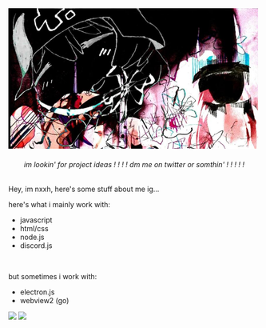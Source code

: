 <img src="./assets/jpg.jpg" alt="banner" width="500">
<div align="center"><h6>im lookin' for project ideas ! ! ! ! dm me on twitter or somthin' ! ! ! ! !</h6></div>

Hey, im nxxh, here's some stuff about me ig... <!-- oh yea and you should maybe like look at [this](https://github.com/nxxh447/) or something... -->

here's what i mainly work with:
- javascript
- html/css
- node.js
- discord.js

<br>

but sometimes i work with:
- electron.js
- webview2 (go)


[![](https://github-readme-stats.vercel.app/api/top-langs/?username=nxxh447&layout=compact&card_width=1001)](https://github.com/nxxh447/nxxh447)
[![](https://activity-graph.herokuapp.com/graph?username=nxxh447&bg_color=0D1117&hide_border=true&color=4B8DDA&line=4B8DDA&point=FFFFFF)](https://github.com/nxxh447/nxxh447)
